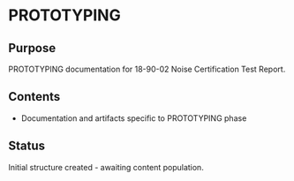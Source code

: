# PROTOTYPING

## Purpose
PROTOTYPING documentation for 18-90-02 Noise Certification Test Report.

## Contents
- Documentation and artifacts specific to PROTOTYPING phase

## Status
Initial structure created - awaiting content population.
